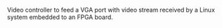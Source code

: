 Video controller to feed a VGA port with video stream received by a Linux system embedded to an FPGA board.
